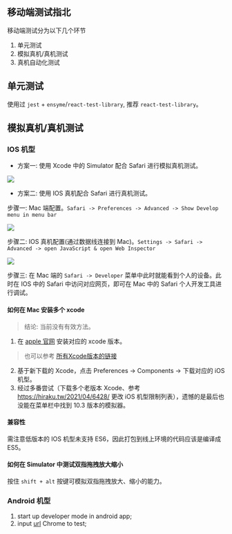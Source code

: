 <!--
abbrlink: x2orssyg
-->

## 移动端测试指北

移动端测试分为以下几个环节

1. 单元测试
2. 模拟真机/真机测试
3. 真机自动化测试

## 单元测试

使用过 `jest` + `ensyme`/`react-test-library`, 推荐 `react-test-library`。

## 模拟真机/真机测试

### IOS 机型

* 方案一: 使用 Xcode 中的 Simulator 配合 Safari 进行模拟真机测试。

![](http://with.muyunyun.cn/fcec13352f1a210d2f9718281ffca685.jpg)

* 方案二: 使用 IOS 真机配合 Safari 进行真机测试。

步骤一: Mac 端配置。`Safari -> Preferences -> Advanced -> Show Develop menu in menu bar`

![](http://with.muyunyun.cn/dc4029223c181baa0dd12643136894ac.jpg-400)

步骤二: IOS 真机配置(通过数据线连接到 Mac)。`Settings -> Safari -> Advanced -> open JavaScript & open Web Inspector`

![](http://with.muyunyun.cn/26e848d6445e04f44dbb41a63e55567e.jpg-300)

步骤三: 在 Mac 端的 `Safari -> Developer` 菜单中此时就能看到个人的设备。此时在 IOS 中的 Safari 中访问对应网页，即可在 Mac 中的 Safari 个人开发工具进行调试。

#### 如何在 Mac 安装多个 xcode

> 结论: 当前没有有效方法。

1. 在 [apple 官网](https://developer.apple.com/download/all/) 安装对应的 xcode 版本。

> 也可以参考 [所有Xcode版本的链接](https://stackoverflow.com/a/10335943/6685113)

2. 基于新下载的 Xcode，点击 Preferences -> Components -> 下载对应的 iOS 机型。
3. 经过多番尝试（下载多个老版本 Xcode、参考 https://hiraku.tw/2021/04/6428/ 更改 iOS 机型限制列表），遗憾的是最后也没能在菜单栏中找到 10.3 版本的模拟器。

#### 兼容性

需注意低版本的 IOS 机型未支持 ES6，因此打包到线上环境的代码应该是编译成 ES5。

#### 如何在 Simulator 中测试双指拖拽放大缩小

按住 `shift + alt` 按键可模拟双指拖拽放大、缩小的能力。

### Android 机型

1. start up developer mode in android app;
2. input [url](chrome://inspect) Chrome to test;

